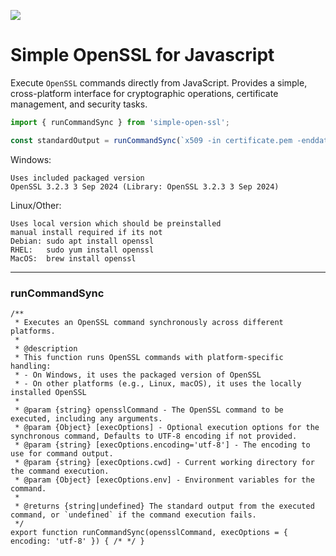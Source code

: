 [![](https://i.imgur.com/nSEjI0t.jpeg)](https://www.npmjs.com/package/simple-open-ssl)

# Simple OpenSSL for Javascript

Execute `OpenSSL` commands directly from JavaScript. Provides a simple, cross-platform interface for cryptographic operations, certificate management, and security tasks.

```javascript
import { runCommandSync } from 'simple-open-ssl';

const standardOutput = runCommandSync(`x509 -in certificate.pem -enddate -noout`);
```

Windows:

```
Uses included packaged version
OpenSSL 3.2.3 3 Sep 2024 (Library: OpenSSL 3.2.3 3 Sep 2024)
```

Linux/Other: 
```
Uses local version which should be preinstalled
manual install required if its not
Debian: sudo apt install openssl
RHEL:   sudo yum install openssl
MacOS:  brew install openssl
```

---------------------

### runCommandSync

```
/**
 * Executes an OpenSSL command synchronously across different platforms.
 *
 * @description
 * This function runs OpenSSL commands with platform-specific handling:
 * - On Windows, it uses the packaged version of OpenSSL
 * - On other platforms (e.g., Linux, macOS), it uses the locally installed OpenSSL
 *
 * @param {string} opensslCommand - The OpenSSL command to be executed, including any arguments.
 * @param {Object} [execOptions] - Optional execution options for the synchronous command, Defaults to UTF-8 encoding if not provided.
 * @param {string} [execOptions.encoding='utf-8'] - The encoding to use for command output.
 * @param {string} [execOptions.cwd] - Current working directory for the command execution.
 * @param {Object} [execOptions.env] - Environment variables for the command.
 * 
 * @returns {string|undefined} The standard output from the executed command, or `undefined` if the command execution fails.
 */
export function runCommandSync(opensslCommand, execOptions = { encoding: 'utf-8' }) { /* */ }
```